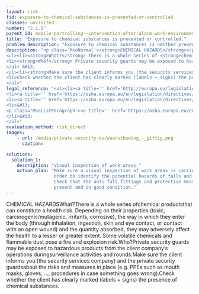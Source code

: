 ```yaml
---
layout: risk
fid: exposure-to-chemical-substances-is-prevented-or-controlled
classes: unvisited
number: "2.1.5"
parent_id: mobile-partrolling--intervention-after-alarm-work-environment-site-related
title: "Exposure to chemical substances is prevented or controlled."
problem_description: "Exposure to chemical substances is neither prevented nor controlled."
description: "<p class='MsoNormal'><strong>CHEMICAL HAZARDS</strong></p>&#13;
<ul><li><strong>What?</strong> There is a whole series of <strong>chemical products</strong> that can constitute a health risk. Depending on their properties (toxic, carcinogenic/mutagenic, irritants, corrosive), the way in which they enter the body (through inhalation, ingestion, skin and eye contact, or contact with an open wound) and the quantity absorbed, they may adversely affect the health to a lesser or greater extent. Some volatile chemicals and flammable dust pose a fire and explosion risk. </li>&#13;
<li><strong>Who?</strong> Private security guards may be exposed to hazardous products from the client company’s operations during <strong>surveillance activities and rounds</strong>.</li>&#13;
</ul> &#13;
<ul><li><strong>Make sure the client informs you (the security services company) and the private security guards</strong> about the risks and measures in place (e.g. PPEs such as mouth masks, gloves, ...; procedures in case something goes wrong).</li>&#13;
<li>Check whether the client has clearly marked (labels + signs) the presence of chemical substances.</li>&#13;
</ul>"
legal_reference: "<ul><li><a title='' href='http://europa.eu/legislation_summaries/employment_and_social_policy/health_hygiene_safety_at_work/c11113_en.htm' rel='nofollow' target='_blank'>89/391/CEE Implementing measures to improve the health and safety of workers (framework directive).</a></li>&#13;
<li><a title='' href='https://osha.europa.eu/en/legislation/directives/workplaces-equipment-signs-personal-protective-equipment/osh-directives/2' rel='nofollow' target='_blank'>89/654/EEC Directive on the minimum safety and health requirements for the workplace</a>.</li>&#13;
<li><a title='' href='https://osha.europa.eu/en/legislation/directives/exposure-to-chemical-agents-and-chemical-safety/osh-directives/75' rel='nofollow' target='_blank'>98/24/EC Directive on the protection of the health and safety of workers from the risks related to chemical agents at work.</a></li>&#13;
<li>&#13;
<p class='MsoListParagraph'><a title='' href='https://osha.europa.eu/en/legislation/directives/exposure-to-biological-agents/77' rel='nofollow' target='_blank'>2000/54/EC Directive on the protection of workers from risks related to exposure to biological agents at work.</a></p>&#13;
</li>&#13;
</ul>"
evaluation_method: risk_direct
images:
    - url: /media/private-security-eu/waarschuwing_-_giftig.png
      caption: 

solutions:
  solution_1:
    description: "Visual inspection of work areas."
    action_plan: "Make sure a visual inspection of work areas is carried out in
                  order to identify the potential hazards of falls and slips.
                  Check that the anti-fall fittings and protective measures are
                  present and in good condition."
---
```

CHEMICAL HAZARDSWhat?There is a whole series ofchemical productsthat can
constitute a health risk. Depending on their properties (toxic,
carcinogenic/mutagenic, irritants, corrosive), the way in which they enter the
body (through inhalation, ingestion, skin and eye contact, or contact with an
open wound) and the quantity absorbed, they may adversely affect the health to
a lesser or greater extent. Some volatile chemicals and flammable dust pose a
fire and explosion risk.Who?Private security guards may be exposed to
hazardous products from the client company’s operations duringsurveillance
activities and rounds.Make sure the client informs you (the security services
company) and the private security guardsabout the risks and measures in place
(e.g. PPEs such as mouth masks, gloves, ...; procedures in case something goes
wrong).Check whether the client has clearly marked (labels + signs) the
presence of chemical substances.


